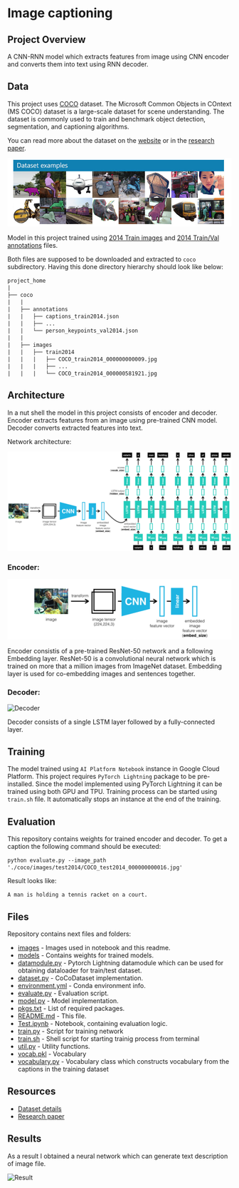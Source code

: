 [//]: # (Image References)

[img_dataset_example]: ./images/coco-examples.jpg "Dataset examples"
[img_encoder]: ./images/encoder.png "Encoder"
[img_decoder]: (./images/decoder.png) "Decoder"
[img_result]: (./images/result.png) "Result"

# Image captioning

## Project Overview

A CNN-RNN model which extracts features from image using CNN encoder and converts them into text using RNN decoder.

## Data

This project uses [COCO](https://cocodataset.org) dataset. The Microsoft Common Objects in COntext (MS COCO) dataset is a large-scale dataset for scene understanding. The dataset is commonly used to train and benchmark object detection, segmentation, and captioning algorithms.

You can read more about the dataset on the [website](http://cocodataset.org/#home) or in the [research paper](https://arxiv.org/pdf/1405.0312.pdf).

![Dataset examples][img_dataset_example]

Model in this project trained using [2014 Train images](http://images.cocodataset.org/zips/train2014.zip) and [2014 Train/Val annotations](http://images.cocodataset.org/annotations/annotations_trainval2014.zip) files.

Both files are supposed to be downloaded and extracted to `coco` subdirectory. Having this done directory hierarchy should look like below:

```
project_home
|
├── coco
|   |
|   ├── annotations
|   |   ├── captions_train2014.json
|   |   ├── ...
|   |   └── person_keypoints_val2014.json
|   |
|   ├── images
|   |   ├── train2014
|   |   |   ├── COCO_train2014_000000000009.jpg
|   |   |   ├── ...
|   |   |   └── COCO_train2014_000000581921.jpg
```

## Architecture

In a nut shell the model in this project consists of encoder and decoder. Encoder extracts features from an image using pre-trained CNN model. Decoder converts extracted features into text.

Network architecture:

![alt Network Architecture](./images/encoder-decoder.png)

### Encoder:

![Encoder][img_encoder]

Encoder consistis of a pre-trained ResNet-50 network and a following Embedding layer. ResNet-50 is a convolutional neural network which is trained on more that a million images from ImageNet dataset. Embedding layer is used for co-embedding images and sentences together.

### Decoder:

![Decoder][img_decoder]

Decoder consists of a single LSTM layer followed by a fully-connected layer.

## Training

The model trained using `AI Platform Notebook` instance in Google Cloud Platform. This project requires `PyTorch Lightning` package to be pre-installed. Since the model implemented using PyTorch Lightning it can be trained using both GPU and TPU. Training process can be started using `train.sh` file. It automatically stops an instance at the end of the training.

## Evaluation

This repository contains weights for trained encoder and decoder. To get a caption the following command should be executed:

```
python evaluate.py --image_path './coco/images/test2014/COCO_test2014_000000000016.jpg'
```

Result looks like:

```
A man is holding a tennis racket on a court.
```

## Files

Repository contains next files and folders:

* [images](./images) - Images used in notebook and this readme.
* [models](./models) - Contains weights for trained models.
* [datamodule.py](./datamodule.py) - Pytorch Lightning datamodule which can be used for obtaining dataloader for train/test dataset.
* [dataset.py](./dataset.py) - CoCoDataset implementation.
* [environment.yml](./environment.yml) - Conda environment info.
* [evaluate.py](./evaluate.py) - Evaluation script.
* [model.py](./model.py) - Model implementation.
* [pkgs.txt](./pkgs.txt) - List of required packages.
* [README.md](./README.md) - This file.
* [Test.ipynb](./Test.ipynb) - Notebook, containing evaluation logic.
* [train.py](./train.py) - Script for training network
* [train.sh](./train.sh) - Shell script for starting trainig process from terminal
* [util.py](./util.py) - Utility functions.
* [vocab.pkl](./vocab.pkl) - Vocabulary
* [vocabulary.py](./vocabulary.py) - Vocabulary class which constructs vocabulary from the captions in the training dataset

## Resources

* [Dataset details](https://cocodataset.org)
* [Research paper](https://arxiv.org/pdf/1411.4555.pdf)

## Results

As a result I obtained a neural network which can generate text description of image file.

![Result][img_result]
